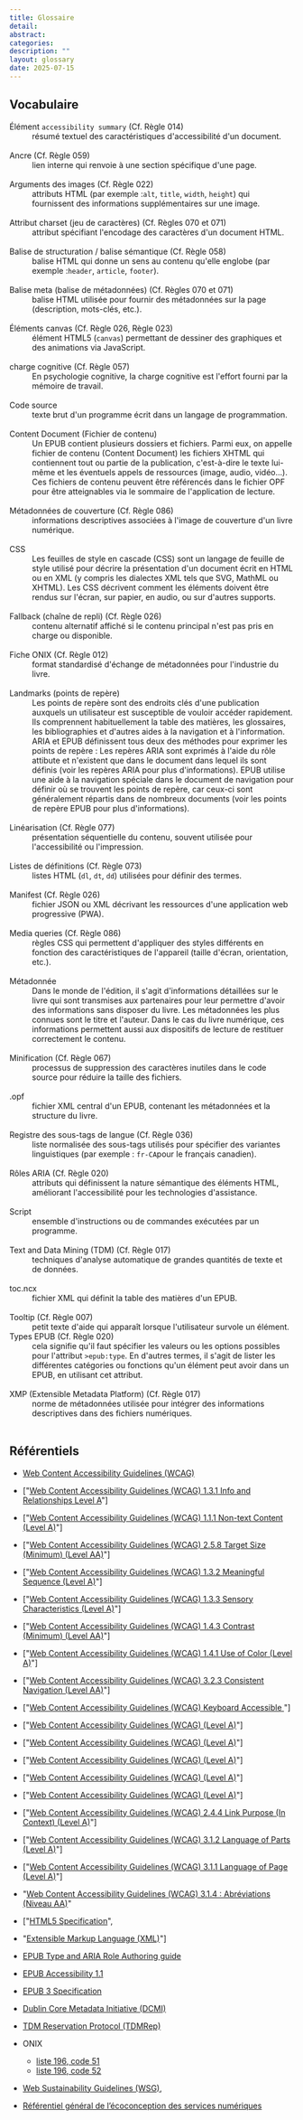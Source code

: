 ```yaml
---
title: Glossaire 
detail: 
abstract: 
categories: 
description: ""
layout: glossary
date: 2025-07-15
---
```


## Vocabulaire
<dl>
<dt id="accessibilitysummary">Élément <code>accessibility summary</code> (Cf. Règle 014)</dt>
<dd>résumé textuel des caractéristiques d'accessibilité d'un document.</dd> <br/>
<dt id="Ancre">Ancre (Cf. Règle 059)</dt>
<dd>lien interne qui renvoie à une section spécifique d'une page.</dd> <br/>
<dt id="Argumentsdesimages">Arguments des images (Cf. Règle 022)</dt>
<dd>attributs HTML (par exemple&nbsp;:<code>alt</code>, <code>title</code>, <code>width</code>, <code>height</code>) qui fournissent des informations supplémentaires sur une image.</dd> <br/>
<dt id="Attributcharset">Attribut charset (jeu de caractères) (Cf. Règles 070 et 071)</dt>
<dd>attribut spécifiant l'encodage des caractères d'un document HTML.</dd> <br/>
<dt id="balisesemantique">Balise de structuration / balise sémantique (Cf. Règle 058)</dt>
<dd>balise HTML qui donne un sens au contenu qu'elle englobe (par exemple&nbsp;:<code>header</code>, <code>article</code>, <code>footer</code>).</dd> <br/>
<dt id="Balisemeta">Balise meta (balise de métadonnées) (Cf. Règles 070 et 071)</dt>
<dd>balise HTML utilisée pour fournir des métadonnées sur la page (description, mots-clés, etc.).</dd> <br/>
<dt id="canvas">Éléments canvas (Cf. Règle 026, Règle 023)</dt>
<dd>élément HTML5 (<code>canvas</code>) permettant de dessiner des graphiques et des animations via JavaScript.</dd> <br/>
<dt id="Chargecognitive">charge cognitive (Cf. Règle 057)</dt>
<dd>En psychologie cognitive, la charge cognitive est l'effort fourni par la mémoire de travail.</dd> <br/>
<dt id="Codesource">Code source</dt>
<dd>texte brut d'un programme écrit dans un langage de programmation.</dd> <br/>
<dt id="contentdocument">Content Document (Fichier de contenu)</dt>
<dd>
Un EPUB contient plusieurs dossiers et fichiers. Parmi eux, on appelle fichier de contenu (Content Document) les fichiers XHTML qui contiennent tout ou partie de la publication, c'est-à-dire le texte lui-même et les éventuels appels de ressources (image, audio, vidéo...). Ces fichiers de contenu peuvent être référencés dans le fichier OPF pour être atteignables via le sommaire de l'application de lecture.
<!-- Voir [EPUB 3.3 section 6. EPUB content documents](https://www.w3.org/TR/epub-33/#sec-contentdocs). -->
</dd> <br/>
<dt id="couverture">Métadonnées de couverture (Cf. Règle 086)</dt>
<dd>informations descriptives associées à l'image de couverture d'un livre numérique.</dd> <br/>
<dt id="CSS">CSS</dt>
<dd>Les feuilles de style en cascade (CSS) sont un langage de feuille de style utilisé pour décrire la présentation d'un document écrit en HTML ou en XML (y compris les dialectes XML tels que SVG, MathML ou XHTML). Les CSS décrivent comment les éléments doivent être rendus sur l'écran, sur papier, en audio, ou sur d'autres supports.</dd> <br/>
<dt id="Fallback">Fallback (chaîne de repli) (Cf. Règle 026)</dt>
<dd>contenu alternatif affiché si le contenu principal n'est pas pris en charge ou disponible.</dd> <br/>
<dt id="FicheONIX">Fiche ONIX (Cf. Règle 012)</dt>
<dd>format standardisé d'échange de métadonnées pour l'industrie du livre.</dd> <br/>
<dt id="landmarks">Landmarks (points de repère)</dt>
<dd>
Les points de repère sont des endroits clés d'une publication auxquels un utilisateur est susceptible de vouloir accéder rapidement. Ils comprennent habituellement la table des matières, les glossaires, les bibliographies et d'autres aides à la navigation et à l'information.
ARIA et EPUB définissent tous deux des méthodes pour exprimer les points de repère&nbsp;:
Les repères ARIA sont exprimés à l'aide du rôle attibute et n'existent que dans le document dans lequel ils sont définis (voir les repères ARIA pour plus d'informations).
EPUB utilise une aide à la navigation spéciale dans le document de navigation pour définir où se trouvent les points de repère, car ceux-ci sont généralement répartis dans de nombreux documents (voir les points de repère EPUB pour plus d'informations). 
<!-- 
Voir [EPUB 3.3 section 7.4.4 The landmarks nav element](https://www.w3.org/TR/epub-33/#sec-nav-landmarks) -->
</dd> <br/>
<dt id="Linearisation">Linéarisation (Cf. Règle 077)</dt>
<dd>présentation séquentielle du contenu, souvent utilisée pour l'accessibilité ou l'impression.</dd> <br/>
<dt id="Listesdedefinitions">Listes de définitions (Cf. Règle 073)</dt>
<dd>listes HTML (<code>dl</code>, <code>dt</code>, <code>dd</code>) utilisées pour définir des termes.</dd> <br/>
<dt id="Manifest">Manifest (Cf. Règle 026)</dt>
<dd>fichier JSON ou XML décrivant les ressources d'une application web progressive (PWA).</dd> <br/>
<dt id="Mediaqueries">Media queries (Cf. Règle 086)</dt>
<dd>règles CSS qui permettent d'appliquer des styles différents en fonction des caractéristiques de l'appareil (taille d'écran, orientation, etc.).</dd> <br/>
<dt id="metadata">Métadonnée</dt>
<dd>Dans le monde de l'édition, il s'agit d'informations détaillées sur le livre qui sont transmises aux partenaires pour leur permettre d'avoir des informations sans disposer du livre. Les métadonnées les plus connues sont le titre et l'auteur.
Dans le cas du livre numérique, ces informations permettent aussi aux dispositifs de lecture de restituer correctement le contenu.
</dd> <br/>
<dt id="Minification">Minification (Cf. Règle 067)</dt>
<dd>processus de suppression des caractères inutiles dans le code source pour réduire la taille des fichiers.</dd> <br/>
<dt id="opf">.opf</dt>
<dd>fichier XML central d'un EPUB, contenant les métadonnées et la structure du livre.</dd> <br/>
<dt id="Registredessous-tagsdelangue ">Registre des sous-tags de langue (Cf. Règle 036)</dt>
<dd>liste normalisée des sous-tags utilisés pour spécifier des variantes linguistiques (par exemple&nbsp;: <code>fr-CA</code>pour le français canadien).</dd> <br/>
<dt id="RolesARIA">Rôles ARIA (Cf. Règle 020)</dt>
<dd>attributs qui définissent la nature sémantique des éléments HTML, améliorant l'accessibilité pour les technologies d'assistance.</dd> <br/>
<dt id="Script">Script</dt>
<dd>ensemble d'instructions ou de commandes exécutées par un programme.</dd> <br/>
<dt id="TDM">Text and Data Mining (TDM) (Cf. Règle 017)</dt>
<dd>techniques d'analyse automatique de grandes quantités de texte et de données.</dd> <br/>
<dt id="tocncx">toc.ncx</dt>
<dd>fichier XML qui définit la table des matières d'un EPUB.</dd> <br/>
<dt id="Tooltip">Tooltip (Cf. Règle 007)</dt>
<dd>petit texte d'aide qui apparaît lorsque l'utilisateur survole un élément.</dd> 
<dt id="TypesEPUB">Types EPUB (Cf. Règle 020)</dt>
<dd>cela signifie qu'il faut spécifier les valeurs ou les options possibles pour l'attribut <code>>epub:type</code>. En d'autres termes, il s'agit de lister les différentes catégories ou fonctions qu'un élément peut avoir dans un EPUB, en utilisant cet attribut.</dd> <br/>
<dt id="XMP">XMP (Extensible Metadata Platform) (Cf. Règle 017)</dt>
<dd>norme de métadonnées utilisée pour intégrer des informations descriptives dans des fichiers numériques.</dd> <br/>
</dl>

## Référentiels

* [Web Content Accessibility Guidelines (WCAG)](https://www.w3.org/WAI/standards-guidelines/wcag/)
 * ["[Web Content Accessibility Guidelines (WCAG) 1.3.1 Info and Relationships Level A](https://www.w3.org/Translations/WCAG22-fr/#info-and-relationships)"]
 * ["[Web Content Accessibility Guidelines (WCAG) 1.1.1 Non-text Content (Level A)](https://www.w3.org/Translations/WCAG22-fr/#non-text-content)"]
 * ["[Web Content Accessibility Guidelines (WCAG) 2.5.8  Target Size (Minimum) (Level AA)](https://www.w3.org/Translations/WCAG22-fr/#target-size-minimum)"]
 * ["[Web Content Accessibility Guidelines (WCAG) 1.3.2 Meaningful Sequence (Level A)](https://www.w3.org/Translations/WCAG22-fr/#meaningful-sequence)"]
 * ["[Web Content Accessibility Guidelines (WCAG) 1.3.3 Sensory Characteristics (Level A)](https://www.w3.org/Translations/WCAG22-fr/#sensory-characteristics)"]
 * ["[Web Content Accessibility Guidelines (WCAG) 1.4.3 Contrast (Minimum) (Level AA)](https://www.w3.org/Translations/WCAG22-fr/#contrast-minimum)"]
 * ["[Web Content Accessibility Guidelines (WCAG)  1.4.1 Use of Color (Level A)](https://www.w3.org/Translations/WCAG22-fr/#use-of-color)"]
 * ["[Web Content Accessibility Guidelines (WCAG) 3.2.3 Consistent Navigation (Level AA)](https://www.w3.org/Translations/WCAG22-fr/#consistent-navigation)"]
 * ["[Web Content Accessibility Guidelines (WCAG) Keyboard Accessible ](https://www.w3.org/Translations/WCAG22-fr/#keyboard-accessible)"]
 * ["[Web Content Accessibility Guidelines (WCAG)  (Level A)]()"]
 * ["[Web Content Accessibility Guidelines (WCAG) (Level A)]()"]
 * ["[Web Content Accessibility Guidelines (WCAG)  (Level A)]()"]
 * ["[Web Content Accessibility Guidelines (WCAG) (Level A)]()"]
 * ["[Web Content Accessibility Guidelines (WCAG)  (Level A)]()"]
 * ["[Web Content Accessibility Guidelines (WCAG) 2.4.4 Link Purpose (In Context) (Level A)](https://www.w3.org/Translations/WCAG22-fr/#link-purpose-in-context)"]
 * ["[Web Content Accessibility Guidelines (WCAG) 3.1.2 Language of Parts (Level A)](https://www.w3.org/Translations/WCAG22-fr/#language-of-parts)"]
 * ["[Web Content Accessibility Guidelines (WCAG) 3.1.1 Language of Page (Level A)](https://www.w3.org/Translations/WCAG22-fr/#language-of-page)"]
 *  "[Web Content Accessibility Guidelines (WCAG) 3.1.4 : Abréviations (Niveau AA)](https://www.w3.org/Translations/WCAG22-fr/#abbreviations)"

 
*  ["[HTML5 Specification](https://html.spec.whatwg.org/)", 
* "[Extensible Markup Language (XML)](https://www.w3.org/TR/xml/)"]

* [EPUB Type and ARIA Role Authoring guide](https://w3c.github.io/epub-specs/epub33/epub-aria-authoring/)
* [EPUB Accessibility 1.1](https://www.w3.org/TR/epub-a11y-11/)
* [EPUB 3 Specification](https://www.w3.org/publishing/epub3/)

* [Dublin Core Metadata Initiative (DCMI)](https://www.dublincore.org/specifications/dublin-core/dcmi-terms/)

* [TDM Reservation Protocol (TDMRep)](https://w3c.github.io/cg-reports/tdmrep/CG-FINAL-tdmrep-20240510/)

* ONIX
  * [liste 196, code 51](https://ns.editeur.org/onix/en/196/51)
  * [liste 196, code 52](https://ns.editeur.org/onix/en/196/52)

* [Web Sustainability Guidelines (WSG)](https://w3c.github.io/sustyweb/#minify-your-html-css-and-javascript"), 

* [Référentiel général de l’écoconception des services numériques](https://www.arcep.fr/uploads/tx_gspublication/consultation-referentiel-ecoconception-services-numeriques_091023.pdf) 